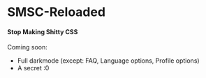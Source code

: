 # SMSC-Reloaded
#### **S**top **M**aking **S**hitty **C**SS

Coming soon:
- Full darkmode (except: FAQ, Language options, Profile options)
- A secret :0